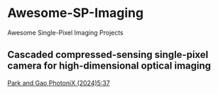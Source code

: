 # Awesome-SP-Imaging
Awesome Single-Pixel Imaging Projects

## Cascaded compressed-sensing single-pixel camera for high-dimensional optical imaging
[Park and Gao,PhotoniX (2024)5:37](https://doi.org/10.1186/s43074-024-00152-5)
